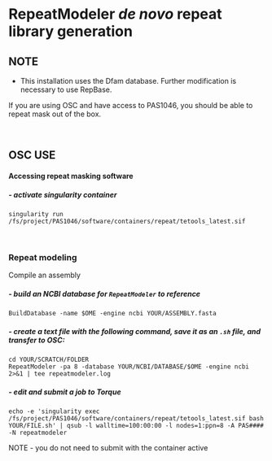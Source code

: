 # RepeatModeler *de novo* repeat library generation

## NOTE
- This installation uses the Dfam database. Further modification is necessary to use RepBase.

If you are using OSC and have access to PAS1046, you should be able to repeat mask out of the box.

<br />

## OSC USE
#### Accessing repeat masking software
##### - activate singularity container
```
singularity run /fs/project/PAS1046/software/containers/repeat/tetools_latest.sif
```

<br />

### Repeat modeling
Compile an assembly

##### - build an NCBI database for `RepeatModeler` to reference
```
BuildDatabase -name $OME -engine ncbi YOUR/ASSEMBLY.fasta
```

##### - create a text file with the following command, save it as an `.sh` file, and transfer to OSC:

```
cd YOUR/SCRATCH/FOLDER
RepeatModeler -pa 8 -database YOUR/NCBI/DATABASE/$OME -engine ncbi 2>&1 | tee repeatmodeler.log
```

##### - edit and submit a job to Torque
```
echo -e 'singularity exec /fs/project/PAS1046/software/containers/repeat/tetools_latest.sif bash YOUR/FILE.sh' | qsub -l walltime=100:00:00 -l nodes=1:ppn=8 -A PAS#### -N repeatmodeler
```
NOTE - you do not need to submit with the container active
